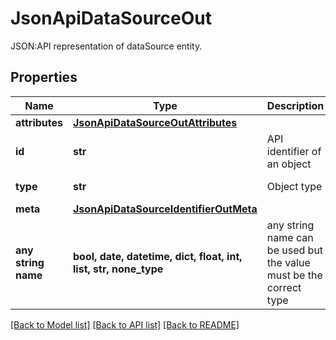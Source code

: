 # JsonApiDataSourceOut

JSON:API representation of dataSource entity.

## Properties
Name | Type | Description | Notes
------------ | ------------- | ------------- | -------------
**attributes** | [**JsonApiDataSourceOutAttributes**](JsonApiDataSourceOutAttributes.md) |  | 
**id** | **str** | API identifier of an object | 
**type** | **str** | Object type | defaults to "dataSource"
**meta** | [**JsonApiDataSourceIdentifierOutMeta**](JsonApiDataSourceIdentifierOutMeta.md) |  | [optional] 
**any string name** | **bool, date, datetime, dict, float, int, list, str, none_type** | any string name can be used but the value must be the correct type | [optional]

[[Back to Model list]](../README.md#documentation-for-models) [[Back to API list]](../README.md#documentation-for-api-endpoints) [[Back to README]](../README.md)



